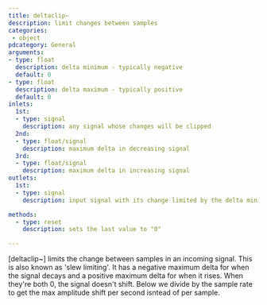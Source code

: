 ```yaml
---
title: deltaclip~
description: limit changes between samples
categories:
 - object
pdcategory: General
arguments:
- type: float
  description: delta minimum - typically negative
  default: 0
- type: float
  description: delta maximum - typically positive
  default: 0
inlets:
  1st:
  - type: signal
    description: any signal whose changes will be clipped
  2nd:
  - type: float/signal
    description: maximum delta in decreasing signal
  3rd:
  - type: float/signal
    description: maximum delta in increasing signal
outlets:
  1st:
  - type: signal
    description: input signal with its change limited by the delta minimum and maximum values

methods:
  - type: reset
    description: sets the last value to "0"

---
```


[deltaclip~] limits the change between samples in an incoming signal. This is also known as 'slew limiting'. It has a negative maximum delta for when the signal decays and a positive maximum delta for when it rises. When they're both 0, the signal doesn't shift. Below we divide by the sample rate to get the max amplitude shift per second isntead of per sample.


